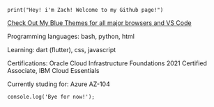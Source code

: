 `print("Hey! i'm Zach! Welcome to my Github page!")`
<!---
Zfauser/Zfauser is a ✨ special ✨ repository because its `README.md` (this file) appears on your GitHub profile.
You can click the Preview link to take a look at your changes.
--->
[Check Out My Blue Themes for all major browsers and VS Code](https://zfauser.github.io/zachs-blue-theme/)

Programming languages: bash, python, html

Learning: dart (flutter), css, javascript

Certifications: Oracle Cloud Infrastructure Foundations 2021 Certified Associate, IBM Cloud Essentials

Currently studing for: Azure AZ-104

`console.log('Bye for now!');`
